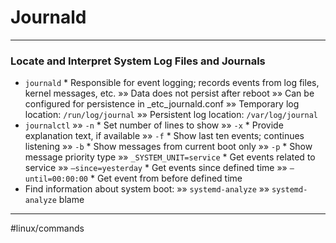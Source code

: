 # Journald
- - - -
### Locate and Interpret System Log Files and Journals
* `journald` * Responsible for event logging; records events from log files, kernel messages, etc.
	»» Data does not persist after reboot
	»» Can be configured for persistence in _etc_journald.conf
	»» Temporary log location: `/run/log/journal`
	»» Persistent log location: `/var/log/journal`
* `journalctl`
	»» `-n` * Set number of lines to show
	»» `-x` * Provide explanation text, if available
	»» `-f` * Show last ten events; continues listening
	»» `-b` * Show messages from current boot only
	»» `-p` * Show message priority type
	»» `_SYSTEM_UNIT=service` * Get events related to service
	»» `—since=yesterday` * Get events since defined time
	»» `—until=00:00:00` * Get event from before defined time
* Find information about system boot:
»» `systemd-analyze`
»» `systemd-analyze` blame
- - - -

#linux/commands